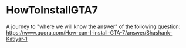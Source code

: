 # HowToInstallGTA7

A journey to "where we will know the answer" of the following question:
https://www.quora.com/How-can-I-install-GTA-7/answer/Shashank-Katiyar-1
